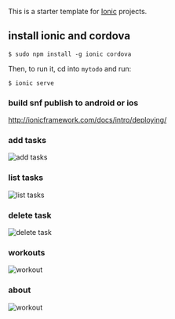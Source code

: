 This is a starter template for [Ionic](http://ionicframework.com/docs/) projects.

## install ionic and cordova

```
$ sudo npm install -g ionic cordova
```

Then, to run it, cd into `mytodo` and run:

```
$ ionic serve
```

### build snf publish to android or ios
http://ionicframework.com/docs/intro/deploying/


### add tasks
![add tasks](image/addtask.png)


### list tasks
![list tasks](image/listtask.png)


### delete task
![delete task](image/listtask.png)


###  workouts
![workout](image/workouts.png)

###  about
![workout](image/about.png)

